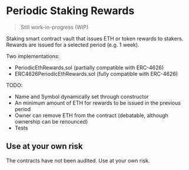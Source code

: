 # Periodic Staking Rewards

> Still work-in-progress (WIP)

Staking smart contract vault that issues ETH or token rewards to stakers. Rewards are issued for a selected period (e.g. 1 week).

Two implementations:
- PeriodicEthRewards.sol (partially compatible with ERC-4626)
- ERC4626PeriodicEthRewards.sol (fully compatible with ERC-4626)

TODO:
- Name and Symbol dynamically set through constructor
- An minimum amount of ETH for rewards to be issued in the previous period
- Owner can remove ETH from the contract (debatable, although ownership can be renounced)
- Tests

## Use at your own risk

The contracts have not been audited. Use at your own risk.
